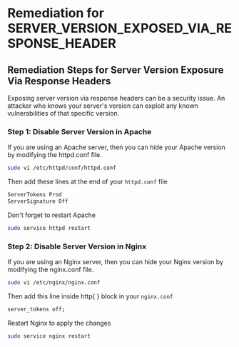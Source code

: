 # Remediation for SERVER_VERSION_EXPOSED_VIA_RESPONSE_HEADER

## Remediation Steps for Server Version Exposure Via Response Headers

Exposing server version via response headers can be a security issue. An attacker who knows your server's version can exploit any known vulnerabilities of that specific version. 

### Step 1: Disable Server Version in Apache
If you are using an Apache server, then you can hide your Apache version by modifying the httpd.conf file.

```bash
sudo vi /etc/httpd/conf/httpd.conf
```

Then add these lines at the end of your `httpd.conf` file

```bash
ServerTokens Prod
ServerSignature Off
```

Don't forget to restart Apache

```bash
sudo service httpd restart
```

### Step 2: Disable Server Version in Nginx
If you are using an Nginx server, then you can hide your Nginx version by modifying the nginx.conf file.

```bash
sudo vi /etc/nginx/nginx.conf
```

Then add this line inside http{ } block in your `nginx.conf`

```bash
server_tokens off;
```

Restart Nginx to apply the changes

```bash
sudo service nginx restart
```